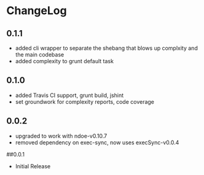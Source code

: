 # ChangeLog

## 0.1.1
- added cli wrapper to separate the shebang that blows up complxity and the
  main codebase
- added complexity to grunt default task


## 0.1.0
- added Travis CI support, grunt build, jshint
- set groundwork for complexity reports, code coverage


## 0.0.2
- upgraded to work with ndoe-v0.10.7
- removed dependency on exec-sync, now uses execSync-v0.0.4


##0.0.1
- Initial Release
